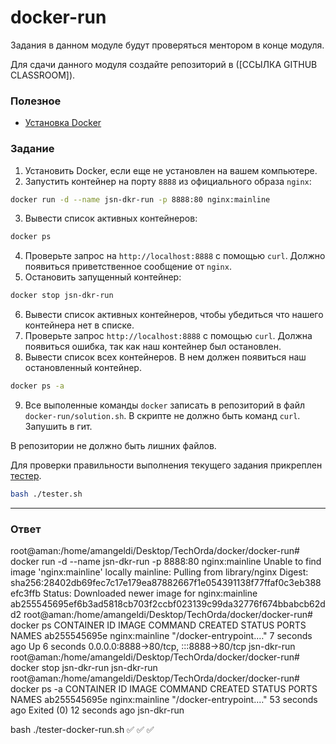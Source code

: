 # docker-run

Задания в данном модуле будут проверяться ментором в конце модуля.

Для сдачи данного модуля создайте репозиторий в ([ССЫЛКА GITHUB CLASSROOM]).

### Полезное

- [Установка Docker](https://docs.docker.com/get-docker/)

### Задание

1. Установить Docker, если еще не установлен на вашем компьютере.
2. Запустить контейнер на порту `8888` из официального образа `nginx`:

```bash
docker run -d --name jsn-dkr-run -p 8888:80 nginx:mainline
```

3. Вывести список активных контейнеров:

```bash
docker ps
```

4. Проверьте запрос на `http://localhost:8888` с помощью `curl`. Должно появиться приветственное сообщение от `nginx`.
5. Остановить запущенный контейнер:

```bash
docker stop jsn-dkr-run
```

6. Вывести список активных контейнеров, чтобы убедиться что нашего контейнера нет в списке.
7. Проверьте запрос `http://localhost:8888` с помощью `curl`. Должна появиться ошибка, так как наш контейнер был остановлен.
8. Вывести список всех контейнеров. В нем должен появиться наш остановленный контейнер.

```bash
docker ps -a
```

9. Все выполенные команды `docker` записать в репозиторий в файл `docker-run/solution.sh`. В скрипте не должно быть команд `curl`.
   Запушить в гит.

В репозитории не должно быть лишних файлов.

Для проверки правильности выполнения текущего задания прикреплен [тестер][tester].

```bash
bash ./tester.sh
```

[tester]: https://stepik.org/media/attachments/lesson/691221/tester-docker-run.sh

---

### Ответ

root@aman:/home/amangeldi/Desktop/TechOrda/docker/docker-run# docker run -d --name jsn-dkr-run -p 8888:80 nginx:mainline
Unable to find image 'nginx:mainline' locally
mainline: Pulling from library/nginx
Digest: sha256:28402db69fec7c17e179ea87882667f1e054391138f77ffaf0c3eb388efc3ffb
Status: Downloaded newer image for nginx:mainline
ab255545695ef6b3ad5818cb703f2ccbf023139c99da32776f674bbabcb62dd2
root@aman:/home/amangeldi/Desktop/TechOrda/docker/docker-run# docker ps
CONTAINER ID   IMAGE            COMMAND                  CREATED         STATUS         PORTS                                   NAMES
ab255545695e   nginx:mainline   "/docker-entrypoint.…"   7 seconds ago   Up 6 seconds   0.0.0.0:8888->80/tcp, :::8888->80/tcp   jsn-dkr-run
root@aman:/home/amangeldi/Desktop/TechOrda/docker/docker-run# docker stop jsn-dkr-run
jsn-dkr-run
root@aman:/home/amangeldi/Desktop/TechOrda/docker/docker-run# docker ps -a
CONTAINER ID   IMAGE            COMMAND                  CREATED          STATUS                      PORTS     NAMES
ab255545695e   nginx:mainline   "/docker-entrypoint.…"   53 seconds ago   Exited (0) 12 seconds ago             jsn-dkr-run

bash ./tester-docker-run.sh 
✅
✅
✅